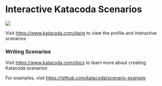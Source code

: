 # Interactive Katacoda Scenarios

[![](http://shields.katacoda.com/katacoda/darig/count.svg)](https://www.katacoda.com/darig "Get your profile on Katacoda.com")

Visit https://www.katacoda.com/darig to view the profile and interactive scenarios

### Writing Scenarios
Visit https://www.katacoda.com/docs to learn more about creating Katacoda scenarios

For examples, visit https://github.com/katacoda/scenario-example
